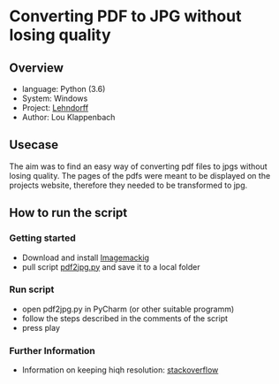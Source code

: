 # Converting PDF to JPG without losing quality

## Overview

* language: Python (3.6)
* System: Windows
* Project: [Lehndorff](https://lebenswelten-lehndorff.bbaw.de/)
* Author: Lou Klappenbach

## Usecase

The aim was to find an easy way of converting pdf files to jpgs without losing quality. The pages of the pdfs were meant to be displayed on the projects website, therefore they needed to be transformed to jpg.

## How to run the script

### Getting started

* Download and install [Imagemackig](https://imagemagick.org/script/download.php)
* pull script [pdf2jpg.py](pdf2jpg.py) and save it to a local folder

### Run script

* open pdf2jpg.py in PyCharm (or other suitable programm)
* follow the steps described in the comments of the script
* press play

### Further Information

* Information on keeping hiqh resolution: [stackoverflow](https://stackoverflow.com/questions/6605006/convert-pdf-to-image-with-high-resolution)